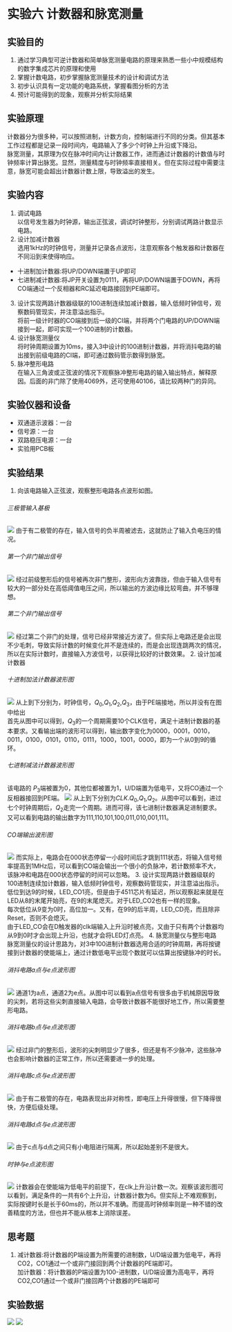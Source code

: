 # 实验六 计数器和脉宽测量
## 实验目的
1. 通过学习典型可逆计数器和简单脉宽测量电路的原理来熟悉一些小中规模结构的数字集成芯片的原理和使用
2. 掌握计数电路，初步掌握脉宽测量技术的设计和调试方法
3. 初步认识具有一定功能的电路系统，掌握看图分析的方法
4. 预计可能得到的现象，观察并分析实际结果
## 实验原理
计数器分为很多种，可以按照进制，计数方向，控制端进行不同的分类。但其基本工作过程都是记录一段时间内，电路输入了多少个时钟上升沿或下降沿。<br/>
脉宽测量，其原理为仅在脉冲时间内让计数器工作，进而通过计数器的计数值与时钟频率计算出脉宽。显然，测量精度与时钟频率直接相关。但在实际过程中需要注意，脉宽可能会超出计数器计数上限，导致溢出的发生。
## 实验内容
1. 调试电路<br/>
以信号发生器为时钟源，输出正弦波，调试时钟整形，分别调试两路计数显示电路。
2. 设计加减计数器<br/>
选用1kHz的时钟信号，测量并记录各点波形，注意观察各个触发器和计数器在不同沿到来使得响应。
* 十进制加计数器:将UP/DOWN端置于UP即可
* 七进制减计数器:将JP开关设置为0111，再将UP/DOWN端置于DOWN，再将CO端通过一个反相器和RC延迟电路接回到PE端即可。
3. 设计实现两路计数器级联的100进制连续加减计数器，输入低频时钟信号，观察数码管现实，并注意溢出指示。<br/>
将前一级计时器的CO端接到后一级的CI端，并将两个门电路的UP/DOWN端接到一起，即可实现一个100进制的计数器。
4. 设计脉宽测量仪<br/>
将时钟周期设置为10ms，接入3中设计的100进制计数器，并将消抖电路的输出接到前级电路的CI端，即可通过数码管示数得到脉宽。
5. 脉冲整形电路<br/>
在输入三角波或正弦波的情况下观察脉冲整形电路的输入输出特点，解释原因。后面的非门除了使用4069外，还可使用40106，请比较两种门的异同。

## 实验仪器和设备
* 双通道示波器：一台
* 信号源：一台
* 双路稳压电源：一台
* 实验用PCB板

## 实验结果
1. 向该电路输入正弦波，观察整形电路各点波形如图。
###### 三极管输入基极
![](exm5photo/IMG_20171027_143219.jpg)
由于有二极管的存在，输入信号的负半周被滤去，这就防止了输入负电压的情况。
###### 第一个非门输出信号
![](exm5photo/IMG_20171027_143445.jpg)
经过前级整形后的信号被再次非门整形，波形向方波靠拢，但由于输入信号有较大的一部分处在高低阈值电压之间，所以输出的方波边缘比较弯曲，并不够理想。
###### 第二个非门输出信号
![](exm5photo/IMG_20171027_143533.jpg)
经过第二个非门的处理，信号已经非常接近方波了。但实际上电路还是会出现不少毛刺，导致实际计数的时候变化并不是连续的，而是会出现连跳两次的情况，所以在实际计数时，直接输入方波信号，以获得比较好的计数效果。
2. 设计加减计数器
###### 十进制加法计数器波形图
![](exm5photo/10+.jpg)
从上到下分别为，时钟信号，$Q_0$,$Q_1$,$Q_2$,$Q_3$，由于PE端接地，所以并没有在图中给出<br/>
首先从图中可以得到，$Q_3$的一个周期需要10个CLK信号，满足十进制计数器的基本要求。又看输出端的波形可以得到，输出数字变化为0000，0001，0010，0011，0100，0101，0110，0111，1000，1001，0000，即为一个从0到9的循环。
###### 七进制减法计数器波形图
该电路的 $P_3$端被置为0，其他位都被置为1，U/D端置为低电平，又将CO通过一个反相器接回到PE端。
![](exm5photo/7-.jpg)
从上到下分别为$CLK$.$Q_0$,$Q_1$,$Q_2$。从图中可以看到，进过七个时钟周期后，$Q_2$走完一个周期。进而可得，该七进制计数器满足进制要求。又可以看到电路的输出数字为111,110,101,100,011,010,001,111。<br/>
###### CO端输出波形图
![](exm5photo/IMG_20171027_150738.jpg)
而实际上，电路会在000状态停留一小段时间后才跳到111状态，将输入信号频率提高到1MHz后，可以看到CO端会输出一个很小的负脉冲，若计数频率不大，该脉冲和电路在000状态停留的时间可以忽略。
3. 设计实现两路计数器级联的100进制连续加计数器，输入低频时钟信号，观察数码管现实，并注意溢出指示。<br/>
低位到达9的时候，LED_CO1亮，但是由于4511芯片有延迟，所以观察起来就是在LED从8的末尾开始亮，在9的末尾熄灭。对于LED_CO2也有一样的现象。<br/>
每次低位从9变为0时，高位加一。又有，在99的后半周，LED_CD亮，而且除非Reset，否则不会熄灭。<br/>
由于LED_CO会在D触发器的clk端输入上升沿时被点亮，又由于只有两个计数器均从9到0时才会出现上升沿，也就才会将LED灯点亮。
4. 脉宽测量仪与整形电路<br/>
脉宽测量仪的设计思路为，对3中100进制计数器选用合适的时钟周期，再将按键接到计数器的使能端上，通过计数低电平出现个数就可以估算出按键脉冲的时长。<br/>
###### 消抖电路a点与e点波形图
![](exm5photo/IMG_20171027_152739.jpg)
通道1为a点，通道2为e点。从图中可以看到a点信号有很多由于机械原因导致的尖刺，若将这些尖刺直接输入电路，会导致计数器不能很好地工作，所以需要整形电路。
###### 消抖电路b点与e点波形图
![](exm5photo/IMG_20171027_153722.jpg)
经过非门的整形后，波形的尖刺明显少了很多，但还是有不少脉冲，这些脉冲也会影响计数器的正常工作，所以还需要进一步的处理。
###### 消抖电路c点与e点波形图
![](exm5photo/IMG_20171027_153114.jpg)
由于有二极管的存在，电路表现出非对称性，即电压上升得很慢，但下降得很快，方便后级处理。
###### 消抖电路d点与e点波形图
![](exm5photo/IMG_20171027_154116.jpg)
由于c点与d点之间只有小电阻进行隔离，所以起始差别不是很大。
###### 时钟与e点波形图
![](exm5photo/IMG_20171027_154329.jpg)
计数器会在使能端为低电平的前提下，在clk上升沿计数一次。观察该波形图可以看到，满足条件的一共有6个上升沿，计数器计数为6。但实际上不难观察到，实际按键时长是长于60ms的，所以并不准确。而提高时钟频率则是一种不错的改善精度的方法，但也并不能从根本上消除误差。
## 思考题
1. 减计数器:将计数器的P端设置为所需要的进制数，U/D端设置为低电平，再将CO2，CO1通过一个或非门接回到两个计数器的PE端即可。<br/>
加计数器：将计数器的P端设置为100-进制数，U/D端设置为高电平，再将CO2,CO1通过一个或非门接回两个计数器的PE端即可
## 实验数据
![](exm5photo/20171030125845.jpg)
![](exm5photo/20171030125852.jpg)
